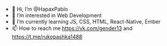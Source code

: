- 👋 Hi, I’m @HapaxPablo
- 👀 I’m interested in Web Development
- 🌱 I’m currently learning JS, CSS, HTML, React-Native, Ember
- 📫 How to reach me https://vk.com/gender13 and https://t.me/rukopashka1488
